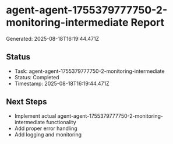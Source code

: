 # agent-agent-1755379777750-2-monitoring-intermediate Report

Generated: 2025-08-18T16:19:44.471Z

## Status
- Task: agent-agent-1755379777750-2-monitoring-intermediate
- Status: Completed
- Timestamp: 2025-08-18T16:19:44.471Z

## Next Steps
- Implement actual agent-agent-1755379777750-2-monitoring-intermediate functionality
- Add proper error handling
- Add logging and monitoring
